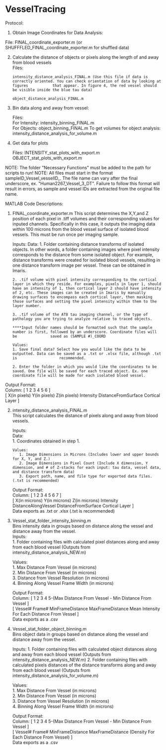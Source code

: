 # VesselTracing
  
Protocol:   

1. Obtain Image Coordinates for Data Analysis:

  File: FINAL_coordinate_exporter.m (or SHUFFFLED_FINAL_coordinate_exporter.m for shuffled data)
   
2. Calculate the distance of objects or pixels along the length of and away from blood vessels  
       Files:
   
       intensity_distance_analysis_FINAL.m (Use this file if data is correctly oriented. You can check orientation of data by looking at figures           that appear. In figure 4, the red vessel should be visible inside the blue tau data)

       object_distance_analysis_FINAL.m
       
    
3. Bin data along and away from vessel:
   
      Files:  
         For Intensity: intensity_binning_FINAL.m  
         For Objects: object_binning_FINAL.m
         To get volumes for object analysis: intensity_distance_analysis_for_volume.m

4. Get data for plots

     Files:
     INTENSITY_stat_plots_with_export.m
     OBJECT_stat_plots_with_export.m
  
NOTE: The folder "Necessary Functions" must be added to the path for scripts to run!
NOTE: All files must start in the format sampleID_Vessel_vesselID_. The file name can vary after the final underscore, ex. "Human2267_Vessel_3_DT". Failure to follow this format will result in errors, as sample and vessel IDs are extracted from the original file name. 
  
MATLAB Code Descriptions:

1.    FINAL_coordinate_exporter.m
      This script determines the X,Y,and Z position of each pixel in .tiff volumes and their corresponding values for inputed channels.                   Specifically in this case, it outputs the imaging data within 100 microns from the blood vessel surface of isolated blood vessels. This            must be run once per imaging sample. 

      Inputs:
          Data:
          1. Folder containing distance transforms of isolated objects. In other words, a folder containing images where pixel intensity                        corresponds to the distance from some isolated object. For example, distance transforms were created for isolated blood vessels,                   resulting in one distance transform image per vessel. These can be obtained in Imaris.

          2. .tif volume with pixel intensity corresponding to the cortical layer in which they reside. For examples, pixels in layer 1, should                 have an intensity of 1, then cortical layer 2 should have intensity of 2, etc. These images can be created in Imaris by manually                   drawing surfaces to encompass each cortical layer, then masking those surfaces and setting the pixel intensity within them to the                  layer number.

          3. .tif volume of the AT8 tau imaging channel, or the type of pathology you are trying to analyze relative to traced objects.

          ****Input folder names should be formatted such that the sample number is first, followed by an underscore. Coordinate files will be               saved as (SAMPLE #)_COORD

          Values:
          1. Save final data? Select how you would like the data to be outputted. Data can be saved as a .txt or .xlsx file, although .txt is                   recommended.

          2. Enter the folder in which you would like the coordinates to be saved. One file will be saved for each traced object. Ex. one                       coordinate file will be made for each isolated blood vessel. 
   
   Output Format:  
       Column: [  1                     2              3               4                  5                      6        ]  
               [  X(in pixels)    Y(in pixels)    Z(in pixels)     Intensity    DistanceFromSurface       Cortical Layer  ] 
  
2.    intensity_distance_analysis_FINAL.m    
      This script calculates the distance of pixels along and away from blood vessels. 
         
      Inputs:  
          Data:  
             1. Coordinates obtained in step 1.
             
          Values:  
             1. Image Dimensions in Microns (Includes lower and upper bounds for X, Y, and Z.)  
             2. Image Dimensions in Pixel Count (Include X dimension, Y dimension, and # of Z-stacks for each input: tau data, vessel data,                        and distance transform data)  
             3. Export path, name, and file type for exported data files. (.txt is recommended)  
               
      Output Format:  
       Column: [       1                 2               3            4                  5                      6                   7          ]  
               [  X(in microns)   Y(in microns)   Z(in microns)    Intensity     DistanceAlongVessel   DistanceFromSurface   Cortical Layer    ]   
       Data exports as .txt or .xlsx (.txt is recommended)  
               
           
3.   Vessel_stat_folder_intensity_binning.m   
     Bins intensity data in groups based on distance along the vessel and distance away from the vessel.   
     Inputs:   
          1. Folder containing files with calculated pixel distances along and away from each blood vessel (Outputs from intensity_distance_analysis_NEW.m)
              
     Values:   
          1. Max Distance From Vessel (in microns)  
          2. Min Distance From Vessel (in microns)  
          3. Distance from Vessel Resolution (in microns)  
          4. Binning Along Vessel Frame Width (in microns) 
            
     Output Format:   
      Column: [    1        2            3                4                5-(Max Distance From Vessel - Min Distance From Vessel  ]  
              [ Vessel#  Frame#  MinFrameDistance    MaxFrameDistance          Mean Intensity For Each Distance From Vessel        ]  
      Data exports as a .csv
            
4. Vessel_stat_folder_object_binning.m  
      Bins object data in groups based on distance along the vessel and distance away from the vessel. 
      
      Inputs: 
          1. Folder containing files with calculated object distances along and away from each blood vessel (Outputs from intensity_distance_analysis_NEW.m)
          2. Folder containing files with calculated pixels distances of the distance transforms along and away from each blood vessel (Outputs from intensity_distance_analysis_for_volume.m)    
             
     Values:   
          1. Max Distance From Vessel (in microns)  
          2. Min Distance From Vessel (in microns)  
          3. Distance from Vessel Resolution (in microns)   
          4. Binning Along Vessel Frame Width (in microns) 
               
     Output Format:   
      Column: [    1        2            3                4                5-(Max Distance From Vessel - Min Distance From Vessel  ]  
              [ Vessel#  Frame#  MinFrameDistance    MaxFrameDistance           (Density For Each Distance From Vessel)            ]  
      Data exports as a .csv  


      
